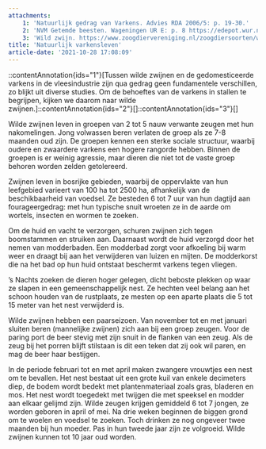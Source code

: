 ```yaml
---
attachments:
    1: 'Natuurlijk gedrag van Varkens. Advies RDA 2006/5: p. 19-30.'
    2: 'NVM Getemde beesten. Wageningen UR E: p. 8 https://edepot.wur.nl/244551'
    3: 'Wild zwijn. https://www.zoogdiervereniging.nl/zoogdiersoorten/wild-zwijn  '
title: 'Natuurlijk varkensleven'
article-date: '2021-10-28 17:08:09'
---
```


::contentAnnotation{ids="1"}[Tussen wilde zwijnen en de gedomesticeerde varkens in de vleesindustrie zijn qua gedrag geen fundamentele verschillen, zo blijkt uit diverse studies. Om de behoeftes van de varkens in stallen te begrijpen, kijken we daarom naar wilde zwijnen.]::contentAnnotation{ids="2"}[]::contentAnnotation{ids="3"}[]

Wilde zwijnen leven in groepen van 2 tot 5 nauw verwante zeugen met hun nakomelingen. Jong volwassen beren verlaten de groep als ze 7-8 maanden oud zijn. De groepen kennen een sterke sociale structuur, waarbij oudere en zwaardere varkens een hogere rangorde hebben. Binnen de groepen is er weinig agressie, maar dieren die niet tot de vaste groep behoren worden zelden getolereerd.

Zwijnen leven in bosrijke gebieden, waarbij de oppervlakte van hun leefgebied varieert van 100 ha tot 2500 ha, afhankelijk van de beschikbaarheid van voedsel. Ze besteden 6 tot 7 uur van hun dagtijd aan fourageergedrag: met hun typische snuit wroeten ze in de aarde om wortels, insecten en wormen te zoeken.

Om de huid en vacht te verzorgen, schuren zwijnen zich tegen boomstammen en struiken aan. Daarnaast wordt de huid verzorgd door het nemen van modderbaden. Een modderbad zorgt voor afkoeling bij warm weer en draagt bij aan het verwijderen van luizen en mijten. De modderkorst die na het bad op hun huid ontstaat beschermt varkens tegen vliegen.

’s Nachts zoeken de dieren hoger gelegen, dicht beboste plekken op waar ze slapen in een gemeenschappelijk nest. Ze hechten veel belang aan het schoon houden van de rustplaats, ze mesten op een aparte plaats die 5 tot 15 meter van het nest verwijderd is.

Wilde zwijnen hebben een paarseizoen. Van november tot en met januari sluiten beren (mannelijke zwijnen) zich aan bij een groep zeugen. Voor de paring port de beer stevig met zijn snuit in de flanken van een zeug. Als de zeug bij het porren blijft stilstaan is dit een teken dat zij ook wil paren, en mag de beer haar bestijgen.

In de periode februari tot en met april maken zwangere vrouwtjes een nest om te bevallen. Het nest bestaat uit een grote kuil van enkele decimeters diep, de bodem wordt bedekt met plantenmateriaal zoals gras, bladeren en mos. Het nest wordt toegedekt met twijgen die met speeksel en modder aan elkaar gelijmd zijn. Wilde zeugen krijgen gemiddeld 6 tot 7 jongen, ze worden geboren in april of mei. Na drie weken beginnen de biggen grond om te woelen en voedsel te zoeken. Toch drinken ze nog ongeveer twee maanden bij hun moeder. Pas in hun tweede jaar zijn ze volgroeid. Wilde zwijnen kunnen tot 10 jaar oud worden.